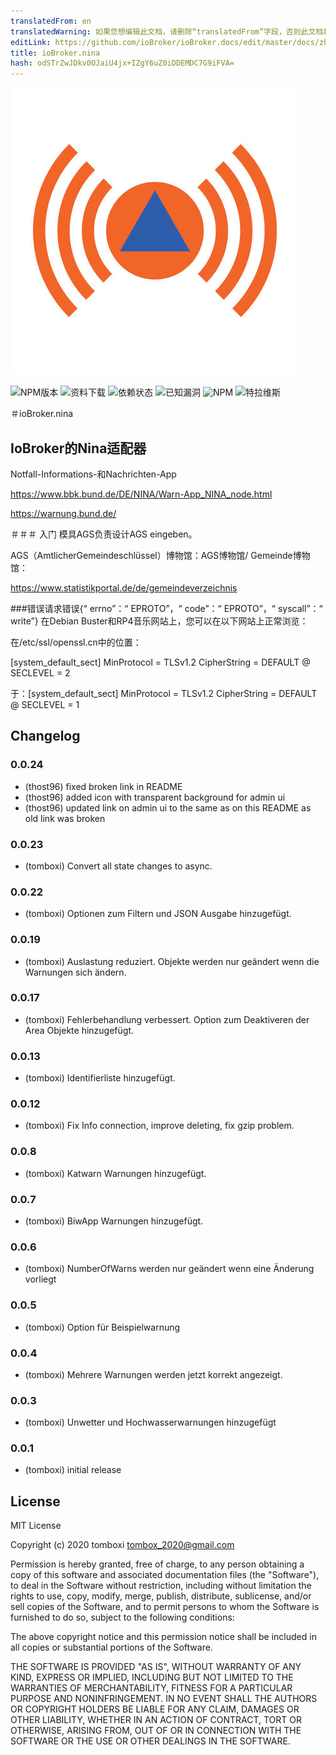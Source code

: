 ```yaml
---
translatedFrom: en
translatedWarning: 如果您想编辑此文档，请删除“translatedFrom”字段，否则此文档将再次自动翻译
editLink: https://github.com/ioBroker/ioBroker.docs/edit/master/docs/zh-cn/adapterref/iobroker.nina/README.md
title: ioBroker.nina
hash: odSTrZwJDkv0OJaiU4jx+IZgY6uZ0iDDEMDC7G9iFVA=
---
```

![商标](../../../en/adapterref/iobroker.nina/admin/nina.png)

![NPM版本](http://img.shields.io/npm/v/iobroker.nina.svg)
![资料下载](https://img.shields.io/npm/dm/iobroker.nina.svg)
![依赖状态](https://img.shields.io/david/TA2k/iobroker.nina.svg)
![已知漏洞](https://snyk.io/test/github/TA2k/ioBroker.nina/badge.svg)
![NPM](https://nodei.co/npm/iobroker.nina.png?downloads=true)
![特拉维斯](http://img.shields.io/travis/TA2k/ioBroker.nina/master.svg)

＃ioBroker.nina
## IoBroker的Nina适配器
Notfall-Informations-和Nachrichten-App

<https://www.bbk.bund.de/DE/NINA/Warn-App_NINA_node.html>

<https://warnung.bund.de/>

＃＃＃ 入门
模具AGS负责设计AGS eingeben。

AGS（AmtlicherGemeindeschlüssel）博物馆：AGS博物馆/ Gemeinde博物馆：

<https://www.statistikportal.de/de/gemeindeverzeichnis>

###错误请求错误{“ errno”：“ EPROTO”，“ code”：“ EPROTO”，“ syscall”：“ write”}
在Debian Buster和RP4音乐网站上，您可以在以下网站上正常浏览：

在/etc/ssl/openssl.cn中的位置：

[system_default_sect] MinProtocol = TLSv1.2 CipherString = DEFAULT @ SECLEVEL = 2

于：[system_default_sect] MinProtocol = TLSv1.2 CipherString = DEFAULT @ SECLEVEL = 1

## Changelog

### 0.0.24
- (thost96) fixed broken link in README
- (thost96) added icon with transparent background for admin ui
- (thost96) updated link on admin ui to the same as on this README as old link was broken

### 0.0.23

- (tomboxi) Convert all state changes to async.

### 0.0.22

- (tomboxi) Optionen zum Filtern und JSON Ausgabe hinzugefügt.

### 0.0.19

- (tomboxi) Auslastung reduziert. Objekte werden nur geändert wenn die Warnungen sich ändern.

### 0.0.17

- (tomboxi) Fehlerbehandlung verbessert. Option zum Deaktiveren der Area Objekte hinzugefügt.

### 0.0.13

- (tomboxi) Identifierliste hinzugefügt.

### 0.0.12

- (tomboxi) Fix Info connection, improve deleting, fix gzip problem.

### 0.0.8

- (tomboxi) Katwarn Warnungen hinzugefügt.

### 0.0.7

- (tomboxi) BiwApp Warnungen hinzugefügt.

### 0.0.6

- (tomboxi) NumberOfWarns werden nur geändert wenn eine Änderung vorliegt

### 0.0.5

- (tomboxi) Option für Beispielwarnung

### 0.0.4

- (tomboxi) Mehrere Warnungen werden jetzt korrekt angezeigt.

### 0.0.3

- (tomboxi) Unwetter und Hochwasserwarnungen hinzugefügt

### 0.0.1

- (tomboxi) initial release

## License

MIT License

Copyright (c) 2020 tomboxi <tombox_2020@gmail.com>

Permission is hereby granted, free of charge, to any person obtaining a copy
of this software and associated documentation files (the "Software"), to deal
in the Software without restriction, including without limitation the rights
to use, copy, modify, merge, publish, distribute, sublicense, and/or sell
copies of the Software, and to permit persons to whom the Software is
furnished to do so, subject to the following conditions:

The above copyright notice and this permission notice shall be included in all
copies or substantial portions of the Software.

THE SOFTWARE IS PROVIDED "AS IS", WITHOUT WARRANTY OF ANY KIND, EXPRESS OR
IMPLIED, INCLUDING BUT NOT LIMITED TO THE WARRANTIES OF MERCHANTABILITY,
FITNESS FOR A PARTICULAR PURPOSE AND NONINFRINGEMENT. IN NO EVENT SHALL THE
AUTHORS OR COPYRIGHT HOLDERS BE LIABLE FOR ANY CLAIM, DAMAGES OR OTHER
LIABILITY, WHETHER IN AN ACTION OF CONTRACT, TORT OR OTHERWISE, ARISING FROM,
OUT OF OR IN CONNECTION WITH THE SOFTWARE OR THE USE OR OTHER DEALINGS IN THE
SOFTWARE.
